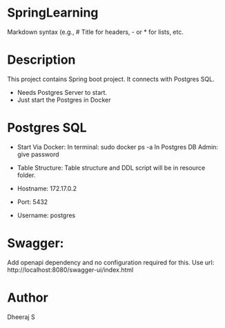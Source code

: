 # SpringLearning
Markdown syntax (e.g., # Title for headers, - or * for lists, etc.

# Description
This project contains Spring boot project.
It connects with Postgres SQL.
 * Needs Postgres Server to start.
 * Just start the Postgres in Docker


# Postgres SQL
* Start Via Docker: 
In terminal: sudo docker ps -a
In Postgres DB Admin: give password

* Table Structure:
Table structure and DDL script will be in resource folder.
* Hostname: 172.17.0.2
* Port: 5432
* Username: postgres

# Swagger:
Add openapi dependency and no configuration required for this. 
Use url: http://localhost:8080/swagger-ui/index.html


# Author
Dheeraj S